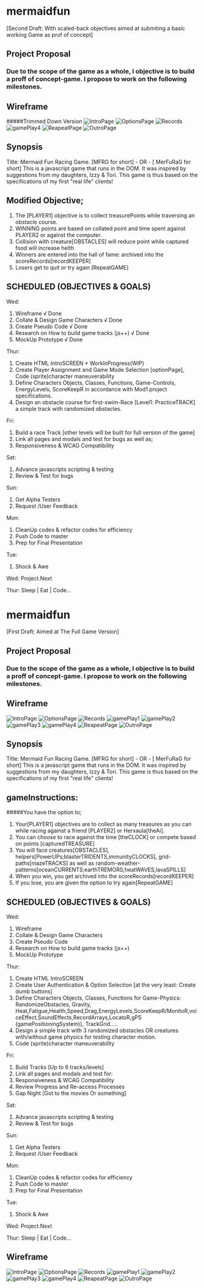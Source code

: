 # mermaidfun
[Second Draft: With scaled-back objectives aimed at submiting a basic working Game as prof of concept]
## Project Proposal
### Due to the scope of the game as a whole, I objective is to build a proff of concept-game. I propose to work on the following milestones.

## Wireframe
#####Trimmed Down Version
![IntroPage](images/introPage.jpg)
![OptionsPage](images/optionsPage.jpg)
![Records](images/scoreBoard.jpg)
![gamePlay4](images/level0.jpg)
![ReapeatPage](images/failure.jpg)
![OutroPage](images/success.jpg)
## Synopsis
Title: Mermaid Fun Racing Game. [MFRG for short] - OR - [ MerFuRaG for short]
This is a javascript game that runs in the DOM.
It was inspired by suggestions from my daughters, Izzy & Tori.
This game is thus based on the specifications of my first "real life" clients!
 
## Modified Objective;
1. The [PLAYER1] objective is to collect treasurePoints while traversing an obstacle course.
2. WINNING points are based on collated point and time spent against PLAYER2 or against the computer.
3. Collision with creature[OBSTACLES] will reduce point while captured food will increase helth
4. Winners are entered into the hall of fame: archived into the scoreRecords[recordKEEPER]
5. Losers get to quit or try again [RepeatGAME]
 
## SCHEDULED (OBJECTIVES & GOALS)
Wed:
1. Wireframe        										√ Done
2. Collate & Design Game Characters 						√ Done
3. Create Pseudo Code 				        				√ Done
4. Research on How to build game tracks (js++) 				√ Done
5. MockUp Prototype 					        			√ Done
 
Thur:
1. Create HTML IntroSCREEN    				    			* WorkInProgress(WIP)
2. Create Player Assignment and Game Mode Selection [optionPage], Code (sprite)character maneuverability
3. Define Characters Objects, Classes, Functions, Game-Controls, EnergyLevels, ScoreKeepR in accordance with Mod1 project specifications.
4. Design an obstacle course for first-swim-Race [Level1: PracticeTRACK] a simple track with randomized obstacles.
 
 
Fri:
1. Build a race Track [other levels will be built for full version of the game]
2. Link all pages and modals and test for bugs as well as;
3. Responsiveness & WCAG Compatibility
 
Sat:
1. Advance javascripts scripting & testing
2. Review & Test for bugs
 
Sun:
1. Get Alpha Testers
2. Request /User Feedback
 
Mon:
1. CleanUp codes & refactor codes for efficiency
2. Push Code to master
3. Prep for Final Presentation
 
Tue:
1. Shock & Awe
 
Wed: Project.Next
 
Thur: Sleep | Eat | Code...





























# mermaidfun 
[First Draft; Aimed at The Full Game Version]
 ## Project Proposal
 ### Due to the scope of the game as a whole, I objective is to build a proff of concept-game. I propose to work on the following milestones. 



## Wireframe
![IntroPage](images/introPage.jpg)
![OptionsPage](images/optionsPage.jpg)
![Records](images/scoreBoard.jpg)
![gamePlay1](images/level1.jpg)
![gamePlay2](images/level2.jpg)
![gamePlay3](images/level3.jpg)
![gamePlay4](images/level4.jpg)
![ReapeatPage](images/failure.jpg)
![OutroPage](images/success.jpg)
 
 



## Synopsis
Title: Mermaid Fun Racing Game. [MFRG for short] - OR - [ MerFuRaG for short]
This is a javascript game that runs in the DOM.
It was inspired by suggestions from my daughters, Izzy & Tori.
This game is thus based on the specifications of my first "real life" clients!

## gameInstructions: 
#####You have the option to;
1. Your[PLAYER1] objectives are to collect as many treasures as you can while racing against a friend [PLAYER2] or Herxaula[theAi].
2. You can choose to race against the time [theCLOCK] or compete based on points [capturedTREASURE]
3. You will face creatures[OBSTACLES], helpers[PowerUPs;blasterTRIDENTS,immunityCLOCKS], grid-paths[mazeTRACKS] as well as random-weather-patterns[oceanCURRENTS;earthTREMORS;heatWAVES,lavaSPILLS]
4. When you win, you get archived into the scoreRecords[recordKEEPER]
5. If you lose, you are given the option to try again[RepeatGAME]

## SCHEDULED (OBJECTIVES & GOALS)
Wed:
1. Wireframe
2. Collate & Design Game Characters
3. Create Pseudo Code
4. Research on How to build game tracks (js++)
5. MockUp Prototype

Thur:
1. Create HTML IntroSCREEN
2. Create User Authentication & Option Selection [at the very least: Create dumb buttons]
3. Define Characters Objects, Classes, Functions for Game-Physics: RandomizeObstacles, 
Gravity, Heat,Fatigue,Health,Speed,Drag,EnergyLevels,ScoreKeepR/MonitoR,voiceEffect,SoundEffects,RecordArrays,LocatoR,gPS (gamePositioningSystem)}, TrackGrid.....
4. Design a simple track with 3 randomized obstacles OR creatures with/without game physics for testing character motion.
5. Code (sprite)character maneuverability

Fri:
1. Build Tracks [Up to 6 tracks/levels]
2. Link all pages and modals and test for:
3. Responsiveness & WCAG Compatibility
4. Review Progress and Re-access Processes
5. Gap Night [Got to the movies Or something]

Sat:
1. Advance javascripts scripting & testing
2. Review & Test for bugs

Sun:
1. Get Alpha Testers
2. Request /User Feedback

Mon:
1. CleanUp codes & refactor codes for efficiency
2. Push Code to master
3. Prep for Final Presentation

Tue:
1. Shock & Awe

Wed: Project.Next

Thur: Sleep | Eat | Code...


## Wireframe
![IntroPage](images/introPage.jpg)
![OptionsPage](images/optionsPage.jpg)
![Records](images/scoreBoard.jpg)
![gamePlay1](images/level1.jpg)
![gamePlay2](images/level2.jpg)
![gamePlay3](images/level3.jpg)
![gamePlay4](images/level4.jpg)
![ReapeatPage](images/failure.jpg)
![OutroPage](images/success.jpg)